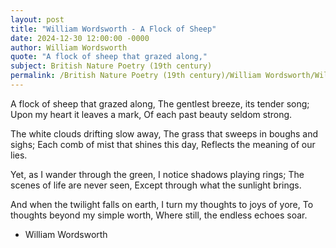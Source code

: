 ```yaml
---
layout: post
title: "William Wordsworth - A Flock of Sheep"
date: 2024-12-30 12:00:00 -0000
author: William Wordsworth
quote: "A flock of sheep that grazed along,"
subject: British Nature Poetry (19th century)
permalink: /British Nature Poetry (19th century)/William Wordsworth/William Wordsworth - A Flock of Sheep
---
```


A flock of sheep that grazed along,
The gentlest breeze, its tender song; 
Upon my heart it leaves a mark,
Of each past beauty seldom strong.

The white clouds drifting slow away,
The grass that sweeps in boughs and sighs;
Each comb of mist that shines this day,
Reflects the meaning of our lies.

Yet, as I wander through the green,
I notice shadows playing rings;
The scenes of life are never seen,
Except through what the sunlight brings.

And when the twilight falls on earth,
I turn my thoughts to joys of yore,
To thoughts beyond my simple worth,
Where still, the endless echoes soar.


- William Wordsworth
